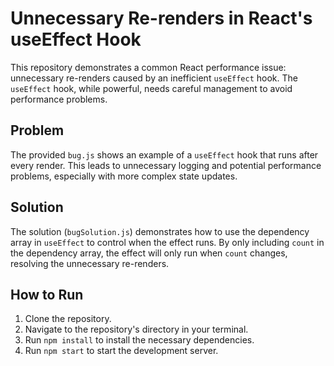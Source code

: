 # Unnecessary Re-renders in React's useEffect Hook

This repository demonstrates a common React performance issue: unnecessary re-renders caused by an inefficient `useEffect` hook. The `useEffect` hook, while powerful, needs careful management to avoid performance problems.

## Problem

The provided `bug.js` shows an example of a `useEffect` hook that runs after every render. This leads to unnecessary logging and potential performance problems, especially with more complex state updates.

## Solution

The solution (`bugSolution.js`) demonstrates how to use the dependency array in `useEffect` to control when the effect runs. By only including `count` in the dependency array, the effect will only run when `count` changes, resolving the unnecessary re-renders.

## How to Run

1. Clone the repository.
2. Navigate to the repository's directory in your terminal.
3. Run `npm install` to install the necessary dependencies.
4. Run `npm start` to start the development server.
